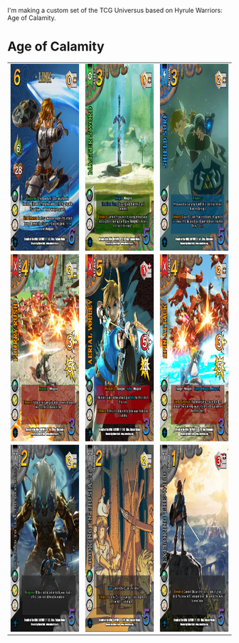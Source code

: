 I'm making a custom set of the TCG Universus based on Hyrule Warriors: Age of Calamity.

# Age of Calamity

<table>
  <tr>
    <td><img src="img/botw01/botw01-001.png" alt="Link" width="300" height="420"></td>
    <td><img src="img/botw01/botw01-002.png" alt="Master Sword" width="300" height="420"></td>
    <td><img src="img/botw01/botw01-003.png" alt="Shield Surf" width="300" height="420"></td>
   </tr> 
   <tr>
    <td><img src="img/botw01/botw01-004.png" alt="Flurry Rush" width="300" height="420"></td>
    <td><img src="img/botw01/botw01-005.png" alt="Aerial Volley" width="300" height="420"></td>
    <td><img src="img/botw01/botw01-006.png" alt="Spin Attack" width="300" height="420"></td>
   </tr> 
   <tr>
      <td><img src="img/botw01/botw01-007.png" alt="Destined to Seal the Darkness" width="300" height="420"></td>
	  <td><img src="img/botw01/botw01-008.png" alt="Cooking Enthusiast" width="300" height="420"></td>
	  <td><img src="img/botw01/botw01-009.png" alt="Exploring the Wild" width="300" height="420"></td>
  </td>
  </tr>
</table>
